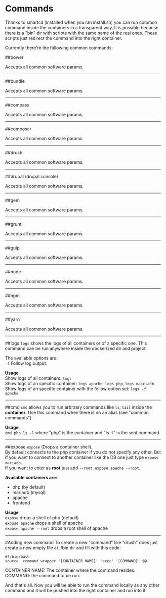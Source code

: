 # Commands
Thanks to smartcd (installed when you ran install.sh) you can run common command inside the containers in a transparent way. It is possible because there is a "bin" dir with scripts with the same name of the real ones. These scripts just redirect the command into the right container.

Currently there're the following common commands:

##bower

Accepts all common software params. 

---

##bundle

Accepts all common software params.

---

##compass

Accepts all common software params.

---

##composer

Accepts all common software params.

---

##drush

Accepts all common software params.

---

##drupal (drupal console)

Accepts all common software params.

---

##gem

Accepts all common software params.

---

##grunt

Accepts all common software params.

---

##gulp

Accepts all common software params.

---

##node

Accepts all common software params.

---

##npm

Accepts all common software params.

---

##yarn

Accepts all common software params.

---

##logs
`logs` shows the logs of all containers or of a specific one. This command can be run anywhere inside the dockerized dir and project.

The available options are:  
`-f` Follow log output.

**Usage**  
Show logs of all containers: `logs`  
Show logs of an specific container: `logs apache`, `logs php`, `logs masriadb`  
Show logs of an specific container with the follow option set: `logs -f apache`

---

##cmd
`cmd` allows you to run arbitrary commands like `ls`, `tail` inside the **container**. Use this command when there is no an alias (see "common commands").  

**Usage**  
`cmd php ls -l` where "php" is the container and "ls -l" is the sent command.

---

##expose 
`expose` (Drops a container shell).  
By default connects to the php container if you do not specify any other. But if you want to connect to another container like the DB one just type `expose mariadb`.  
If you want to enter as **root** just add `--root`: `expose apache --root`.

**Available containers are:** 

- php (by default)
- mariadb (mysql)
- apache
- frontend


**Usage**  
`expose` drops a shell of php (default)  
`expose apache` drops a shell of apache  
`expose apache --root` drops a root shell of apache

---

#Adding new command
To create a new "command" like "drush" does just create a new empty file at ./bin dir and fill with this code:

```
#!/bin/bash
source _command_wrapper '[CONTAINER NAME]' 'exec' '[COMMAND]' $@
```
CONTAINER NAME: The container where the command resides.
COMMAND: the command to be run. 

And that's all. Now you will be able to run the command locally as any other command and it will be pushed into the right container and run into it. 
